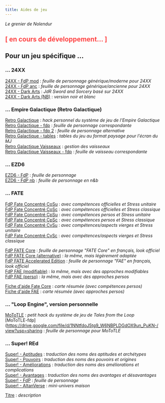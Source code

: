 ```yaml
---
title: Aides de jeu
---
```

_Le grenier de Nolendur_

## <span style="color: #FF4444">[ en cours de développement... ]</span>

## Pour un jeu spécifique ...

### ... 24XX

[24XX - FdP mod](https://drive.google.com/file/d/1cHkUEnDlGQY6cBNTereNgt8wt__sJ0nR/view?usp=sharing) : _feuille de personnage générique/moderne pour 24XX_  
[24XX - FdP anc](https://drive.google.com/file/d/1y_CkBEaK4m32YQwvYRICjGZL37Pbl5xw/view?usp=sharing) : _feuille de personnage générique/ancienne pour 24XX_  
[24XX - Dark Arts](https://drive.google.com/file/d/1nD9AR7C4COFMxWrWk6AzEMXK0c_qvLuG/view?usp=sharing) : _JdR Sword and Sorcery basé sur 24XX_  
[24XX - Dark Arts (NB)](https://drive.google.com/file/d/1c47Ch5k6pgrMPqCuhVm8gwF7pDx1cKyj/view?usp=sharing) : _version noir et blanc_  

### ... Empire Galactique (Retro Galactique)

[Retro Galactique](https://drive.google.com/file/d/17UF0qihmOtgTL44-pj_Mp-tyqIkL49-_/view?usp=sharing) : _hack personnel du système de jeu de l'Empire Galactique_  
[Retro Galactique - fdp](https://drive.google.com/file/d/1-ufrN9T5hS9XjjPSe2hELIEvE6fQVYQk/view?usp=sharing) : _feuille de personnage correspondante_  
[Retro Galactique - fdp 2](https://drive.google.com/file/d/1pKDYD2Tp8Ui52D2_cK2uPNq1fZF8_Uff/view?usp=sharing) : _feuille de personnage alternative_  
[Retro Galactique - tables](https://drive.google.com/file/d/1DLcKNDYFvnKa9JgcVhMLATxEjnP4pUOi/view?usp=sharing) : _tables du jeu au format paysage pour l'écran du MJ_  
[Retro Galactique Vaisseaux](https://drive.google.com/file/d/1YRN_itNRS-vZ2V0EDDl1Pp1Uuf5OVx1N/view?usp=sharing) : _gestion des vaisseaux_  
[Retro Galactique Vaisseaux - fdp](https://drive.google.com/file/d/1SIyIC-_QIahgdrgu9pKui-qxlKnav1kq/view?usp=sharing) : _feuille de vaisseau correspondante_  

### ... EZD6

[EZD6 - FdP](https://drive.google.com/file/d/1ANDGIe5rTrhnt3yeyfTT9QoWBOXZWy0v/view?usp=sharing) : _feuille de personnage_  
[EZD6 - FdP nb](https://drive.google.com/file/d/1lWV0RKSMVixuEiytsNfHfd6OzPKsf_Ny/view?usp=sharing) : _feuille de personnage en n&b_  

### ... FATE

[FdP Fate Concentré CoSu](https://drive.google.com/file/d/11naczrSIcFV2P3FTRM__KwlaF7Esst8J/view?usp=sharing) : _avec compétences officielles et Stress unitaire_  
[FdP Fate Concentré CoSc](https://drive.google.com/file/d/1xi0ZevDOcLAKJV2nEdhO1Ur08lwBEkBT/view?usp=sharing) : _avec compétences officielles et Stress classique_  
[FdP Fate Concentré CpSu](https://drive.google.com/file/d/1tdzoO7r3y7HiZlWwriKdyfQd_HzU7iSP/view?usp=sharing) : _avec compétences persos et Stress unitaire_  
[FdP Fate Concentré CpSc](https://drive.google.com/file/d/1dkjJovUjZXCLNTjDcXjm0csta535ZD8i/view?usp=sharing) : _avec compétences persos et Stress classique_  
[FdP Fate Concentré CvSu](https://drive.google.com/file/d/1-QbAAUWXcwS_X7ylfYsC5l-ev1IdJffe/view?usp=sharing) : _avec compétences/aspects vierges et Stress unitaire_  
[FdP Fate Concentré CvSc](https://drive.google.com/file/d/1aYF87GEHS3uSJJ_4XiB479y9_cQdS8GI/view?usp=sharing) : _avec compétences/aspects vierges et Stress classique_  

[FdP FATE Core](http://sd-1.archive-host.com/membres/up/71838247519714980/FP/FateCore_FP01.pdf) : _feuille de personnage "FATE Core" en français, look officiel_  
[FdP FATE Core (alternative)](http://sd-1.archive-host.com/membres/up/71838247519714980/FP/FateCore_FP02.pdf) : _la même, mais légèrement adaptée_  
[FdP FATE Accelerated Edition](http://sd-1.archive-host.com/membres/up/71838247519714980/FP/FateAccelerated_FP01.pdf) : _feuille de personnage "FAE" en français, look officiel_  
[FdP FAE (modifiable)](http://sd-1.archive-host.com/membres/up/71838247519714980/FP/FateAccelerated_FP03_mod.pdf) : _la même, mais avec des approches modifiables_  
[FdP FAE (perso)](https://drive.google.com/file/d/1VDAZ3WDk6R_GlZu8ruaJTWzAg7k8lNGv/view?usp=sharing) : _la même, mais avec des approches persos_  

[Fiche d'aide Fate Core](https://drive.google.com/file/d/1okWs2anz2BftyZhrIUtbFFJpAkOIz1P4/view?usp=sharing) : _carte résumée (avec compétences persos)_  
[Fiche d'aide FAE](https://drive.google.com/file/d/13LNWWY2s8EiIzYryHNGn3lZ0iLsirRU5/view?usp=sharing) : _carte résumée (avec approches persos)_  

### ... "Loop Engine", version personnelle

[MoToTLE](https://drive.google.com/file/d/1Ct-SkdaiKJYWRkj9tkMOApIn_vVJ5Ujd/view?usp=sharing) : _petit hack du système de jeu de Tales from the Loop_  
[MoToTLE-fdp](https://drive.google.com/file/d/1NNtfdoJ5tg9_W6NBPLDGdOX9un_PuKN-/view?usp=sharing : _feuille de personnage pour MoToTLE_  

### ... Super! REd

[Super! - Aptitudes](https://drive.google.com/file/d/1Fjl0fy-FSmUFzFbM8c4F9zqLT7WvUGda/view?usp=sharing) : _traduction des noms des aptitudes et archétypes_  
[Super! - Pouvoirs](https://drive.google.com/file/d/1PobIAI2DOiZQwWukC3Wpz7XWcvpzBVkL/view?usp=sharing) : _traduction des noms des pouvoirs et origines_  
[Super! - Améliorations](https://drive.google.com/file/d/1w7msDmR9hdY4bwTDSXhA9eUehQIzaXlf/view?usp=sharing) : _traduction des noms des améliorations et complications_  
[Super! - Avantages](https://drive.google.com/file/d/1WYBKIPNdEOZh7hvPxBaM2pyswutSLS9u/view?usp=sharing) : _traduction des noms des avantages et désavantages_  
[Super! - FdP](https://drive.google.com/file/d/1j32Zr0cc00et6iBVAy_MuZjU8UYYmcED/view?usp=sharing) : _feuille de personnage_  
[Super! - AltanVerse](https://drive.google.com/file/d/1Hsv-X-llAF42KgZ-kx4lsUoGF0d-EOwz/view?usp=sharing) : _mini-univers maison_  



[Titre](https://www.example.com/) : _description_